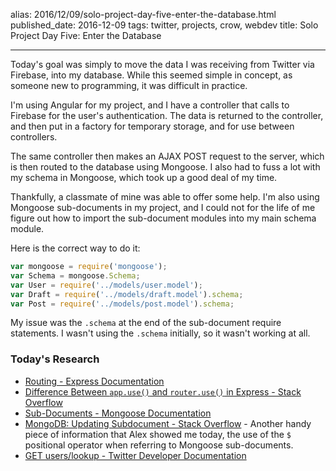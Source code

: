 alias: 2016/12/09/solo-project-day-five-enter-the-database.html
published_date: 2016-12-09
tags: twitter, projects, crow, webdev
title: Solo Project Day Five: Enter the Database
___

Today's goal was simply to move the data I was receiving from Twitter via Firebase, into my database. While this seemed simple in concept, as someone new to programming, it was difficult in practice.

I'm using Angular for my project, and I have a controller that calls to Firebase for the user's authentication. The data is returned to the controller, and then put in a factory for temporary storage, and for use between controllers.

The same controller then makes an AJAX POST request to the server, which is then routed to the database using Mongoose. I also had to fuss a lot with my schema in Mongoose, which took up a good deal of my time.

Thankfully, a classmate of mine was able to offer some help. I'm also using Mongoose sub-documents in my project, and I could not for the life of me figure out how to import the sub-document modules into my main schema module.

Here is the correct way to do it:

```javascript
var mongoose = require('mongoose');
var Schema = mongoose.Schema;
var User = require('../models/user.model');
var Draft = require('../models/draft.model').schema;
var Post = require('../models/post.model').schema;
```

My issue was the `.schema` at the end of the sub-document require statements. I wasn't using the `.schema` initially, so it wasn't working at all.

### Today's Research

- [Routing - Express Documentation](https://expressjs.com/en/guide/routing.html)
- [Difference Between `app.use()` and `router.use()` in Express - Stack Overflow](http://stackoverflow.com/questions/27227650/difference-between-app-use-and-router-use-in-express)
- [Sub-Documents - Mongoose Documentation](http://mongoosejs.com/docs/subdocs.html)
- [MongoDB: Updating Subdocument - Stack Overflow](http://stackoverflow.com/questions/5646798/mongodb-updating-subdocument) - Another handy piece of information that Alex showed me today, the use of the `$` positional operator when referring to Mongoose sub-documents.
- [GET users/lookup - Twitter Developer Documentation](https://dev.twitter.com/rest/reference/get/users/lookup)
